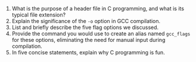 1. What is the purpose of a header file in C programming, and what is its typical file extension?
2. Explain the significance of the `-o` option in GCC compilation.
3. List and briefly describe the five flag options we discussed.
4. Provide the command you would use to create an alias named `gcc_flags` for these options, eliminating the need for manual input during compilation.
5. In five concise statements, explain why C programming is fun.
